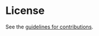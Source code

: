 # License

See the
[guidelines for contributions](https://github.com/trustoverip/tswg-cesr-specification/blob/main/CONTRIBUTING.md).
